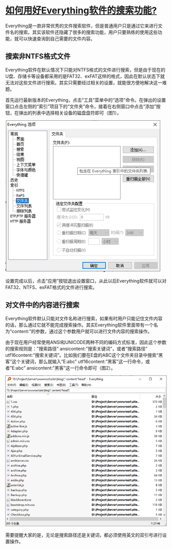 # [如何用好Everything软件的搜索功能?](https://www.everythingsearch.cn/484.html)

Everything是一款非常优秀的文件搜索软件，但是普通用户只是通过它来进行文件名的搜索。其实该软件还隐藏了很多的搜索功能，用户只要熟练的使用这些功能，就可以快速查询到自己需要的文件内容。

## 搜索非NTFS格式文件

Everything软件在默认情况下只能对NTFS格式的文件进行搜索，但是由于现在的U盘、存储卡等设备都采用的是FAT32、exFAT这样的格式，因此在默认状态下就无法对这些文件进行搜索。其实只需要经过相关的设置，就能很方便地解决这一难题。

首先运行最新版本的Everything，点击“工具”菜单中的“选项”命令。在弹出的设置窗口点击左侧的“索引”项目下的“文件夹”命令，接着在右侧窗口中点击“添加”按钮，在弹出的列表中选择相关设备的磁盘盘符即可（图1）。

![image-20200718175913163](../../../_ImageAssets/image-20200718175913163.png)

设置完成以后，点击“应用”按钮退出设置窗口，从此以后Everything软件就可以对FAT32、NTFS、exFAT格式的文件进行搜索。

## 对文件中的内容进行搜索

Everything软件默认只能对文件名称进行搜索，如果有时用户只能记住文件内容的话，那么通过它就不能完成搜索操作。其实Everything软件里面带有一个名为“content:”的参数，通过这个参数用户就可以进行文件内容的搜索操作。

由于现在用户经常使用ANSI和UNICODE两种不同的编码方式标准，因此这个参数的搜索规则是：”搜索路径” ansicontent:”搜索关键词”，或者”搜索路径” utf16content:”搜索关键词”。比如我们要在E盘的ABC这个文件夹目录中搜索“黑客”这个关键词，那么就输入”E:abc” utf16content:”黑客”这一行命令，或者”E:abc” ansicontent:”黑客”这一行命令即可（图2）。

![image-20200718175853485](../../../_ImageAssets/image-20200718175853485.png)

需要提醒大家的是，无论是搜索路径还是关键词，都必须使用英文的双引号进行设置操作。